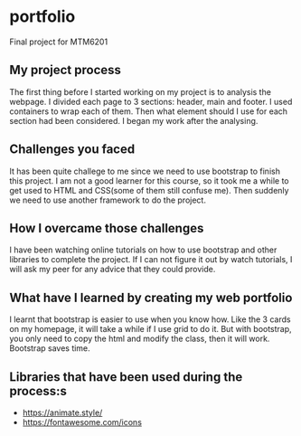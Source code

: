 # portfolio
Final project for MTM6201
## My project process
The first thing before I started working on my project is to analysis the webpage. I divided each page to 3 sections: header, main and footer. I used containers to wrap each of them. Then what element should I use for each section had been considered. I began my work after the analysing.
## Challenges you faced
It has been quite challege to me since we need to use bootstrap to finish this project. I am not a good learner for this course, so it took me a while to get used to HTML and CSS(some of them still confuse me). Then suddenly we need to use another framework to do the project. 
## How I overcame those challenges
I have been watching online tutorials on how to use bootstrap and other libraries to complete the project. If I can not figure it out by watch tutorials, I will ask my peer for any advice that they could provide.
## What have I learned by creating my web portfolio
I learnt that bootstrap is easier to use when you know how. Like the 3 cards on my homepage, it will take a while if I use grid to do it. But with bootstrap, you only need to copy the html and modify the class, then it will work. Bootstrap saves time.
## Libraries that have been used during the process:s
- https://animate.style/
- https://fontawesome.com/icons



